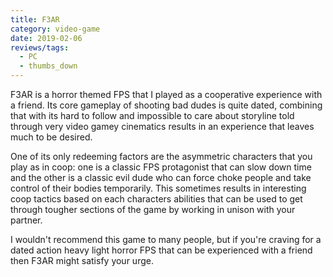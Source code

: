 ```yaml
---
title: F3AR
category: video-game
date: 2019-02-06
reviews/tags:
  - PC
  - thumbs_down
---
```


F3AR is a horror themed FPS that I played as a cooperative experience with a
friend. Its core gameplay of shooting bad dudes is quite dated, combining that
with its hard to follow and impossible to care about storyline told through very
video gamey cinematics results in an experience that leaves much to be desired.

One of its only redeeming factors are the asymmetric characters that you play as
in coop: one is a classic FPS protagonist that can slow down time and the other
is a classic evil dude who can force choke people and take control of their
bodies temporarily. This sometimes results in interesting coop tactics based on
each characters abilities that can be used to get through tougher sections of
the game by working in unison with your partner.

I wouldn't recommend this game to many people, but if you're craving for a dated
action heavy light horror FPS that can be experienced with a friend then F3AR
might satisfy your urge.
